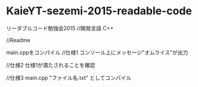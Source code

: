 # KaieYT-sezemi-2015-readable-code
リーダブルコード勉強会2015
//開発言語
C++

//Readme

main.cppをコンパイル
//仕様1
コンソール上にメッセージ"オムライス"が出力

//仕様2
仕様1が満たされることを確認

//仕様3
main.cpp "ファイル名.txt" としてコンパイル

